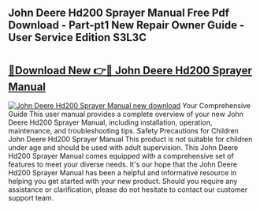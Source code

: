 ## John Deere Hd200 Sprayer Manual Free Pdf Download - Part-pt1 New Repair Owner Guide - User Service Edition S3L3C

# <h2><a href="http://bc87308.oget.top/?id=John+Deere+Hd200+Sprayer+Manual">🔗Download New 👉🔴 John Deere Hd200 Sprayer Manual</a></h2>

[![John Deere Hd200 Sprayer Manual new download](https://i.imgur.com/5g1atiW.png)](http://bc87308.oget.top/?id=John+Deere+Hd200+Sprayer+Manual)
Your Comprehensive Guide This user manual provides a complete overview of your new John Deere Hd200 Sprayer Manual, including installation, operation, maintenance, and troubleshooting tips. Safety Precautions for Children John Deere Hd200 Sprayer Manual This product is not suitable for children under age and should be used with adult supervision. This John Deere Hd200 Sprayer Manual comes equipped with a comprehensive set of features to meet your diverse needs. It's our hope that the John Deere Hd200 Sprayer Manual has been a helpful and informative resource in helping you get started with your new product. Should you require any assistance or clarification, please do not hesitate to contact our customer support team.
